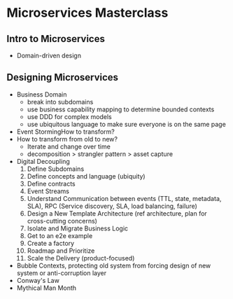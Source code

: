 # Microservices Masterclass

## Intro to Microservices
* Domain-driven design

## Designing Microservices
* Business Domain
  * break into subdomains
  * use business capability mapping to determine bounded contexts
  * use DDD for complex models
  * use ubiquitous language to make sure everyone is on the same page
* Event StormingHow to transform?
* How to transform from old to new?
  * Iterate and change over time
  * decomposition > strangler pattern > asset capture
* Digital Decoupling
  1. Define Subdomains
  2. Define concepts and language (ubiquity)
  3. Define contracts
  4. Event Streams
  5. Understand Communication between events (TTL, state, metadata, SLA), RPC (Service discovery, SLA, load balancing, failure)
  6. Design a New Template Architecture (ref architecture, plan for cross-cutting concerns)
  7. Isolate and Migrate Business Logic
  8. Get to an e2e example
  9. Create a factory
  10. Roadmap and Prioritize
  11. Scale the Delivery (product-focused)
* Bubble Contexts, protecting old system from forcing design of new system or anti-corruption layer
* Conway's Law
* Mythical Man Month